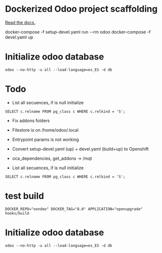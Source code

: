 # Dockerized Odoo project scaffolding

[Read the docs.](https://github.com/Tecnativa/doodba#scaffolding)

docker-compose -f setup-devel.yaml run --rm odoo
docker-compose -f devel.yaml up

# Initialize odoo database
```
odoo --no-http -u all --load-language=es_ES -d db
```

# Todo
- List all secuences, if is null initialize
```
SELECT c.relname FROM pg_class c WHERE c.relkind = 'S';
```

- Fix addons folders

- Filestore is on /home/odoo/.local

- Entrypoint params is not working

- Convert setup-devel.yaml (up) + devel.yaml (build+up) to Openshift

- oca_dependencies, get_addons -> /mqt

- List all secuences, if is null initialize
```
SELECT c.relname FROM pg_class c WHERE c.relkind = 'S';
```

# test build
```
DOCKER_REPO="oondeo" DOCKER_TAG="8.0" APPLICATION="openupgrade" hooks/build
```

# Initialize odoo database
```
odoo --no-http -u all --load-language=es_ES -d db
```
